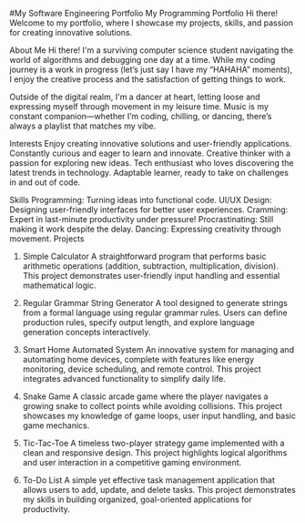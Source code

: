 #My Software Engineering Portfolio 
My Programming Portfolio
Hi there! Welcome to my portfolio, where I showcase my projects, skills, and passion for creating innovative solutions.

About Me
Hi there! I'm a surviving computer science student navigating the world of algorithms and debugging one day at a time. While my coding journey is a work in progress (let’s just say I have my “HAHAHA” moments), I enjoy the creative process and the satisfaction of getting things to work.

Outside of the digital realm, I'm a dancer at heart, letting loose and expressing myself through movement in my leisure time. Music is my constant companion—whether I’m coding, chilling, or dancing, there’s always a playlist that matches my vibe.

Interests
Enjoy creating innovative solutions and user-friendly applications.
Constantly curious and eager to learn and innovate.
Creative thinker with a passion for exploring new ideas.
Tech enthusiast who loves discovering the latest trends in technology.
Adaptable learner, ready to take on challenges in and out of code.

Skills
Programming: Turning ideas into functional code.
UI/UX Design: Designing user-friendly interfaces for better user experiences.
Cramming: Expert in last-minute productivity under pressure!
Procrastinating: Still making it work despite the delay.
Dancing: Expressing creativity through movement.
Projects
1. Simple Calculator
A straightforward program that performs basic arithmetic operations (addition, subtraction, multiplication, division). This project demonstrates user-friendly input handling and essential mathematical logic.

2. Regular Grammar String Generator
A tool designed to generate strings from a formal language using regular grammar rules. Users can define production rules, specify output length, and explore language generation concepts interactively.

3. Smart Home Automated System
An innovative system for managing and automating home devices, complete with features like energy monitoring, device scheduling, and remote control. This project integrates advanced functionality to simplify daily life.

4. Snake Game
A classic arcade game where the player navigates a growing snake to collect points while avoiding collisions. This project showcases my knowledge of game loops, user input handling, and basic game mechanics.

5. Tic-Tac-Toe
A timeless two-player strategy game implemented with a clean and responsive design. This project highlights logical algorithms and user interaction in a competitive gaming environment.

6. To-Do List
A simple yet effective task management application that allows users to add, update, and delete tasks. This project demonstrates my skills in building organized, goal-oriented applications for productivity.

